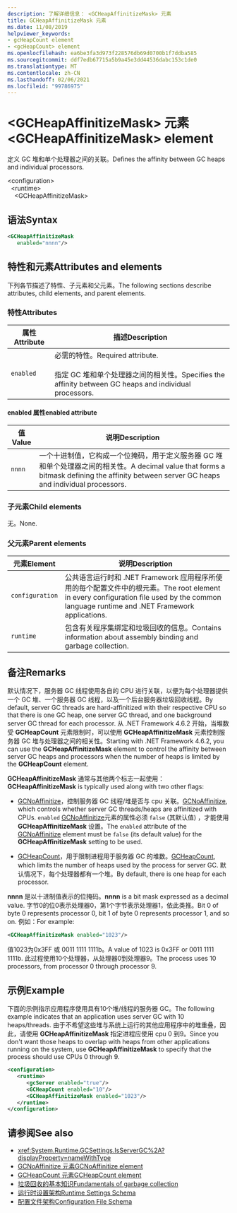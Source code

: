 ```yaml
---
description: 了解详细信息： <GCHeapAffinitizeMask> 元素
title: GCHeapAffinitizeMask 元素
ms.date: 11/08/2019
helpviewer_keywords:
- gcHeapCount element
- <gcHeapCount> element
ms.openlocfilehash: ea6be3fa3d973f228576db69d0700b1f7ddba585
ms.sourcegitcommit: ddf7edb67715a5b9a45e3dd44536dabc153c1de0
ms.translationtype: MT
ms.contentlocale: zh-CN
ms.lasthandoff: 02/06/2021
ms.locfileid: "99786975"
---
```

# <a name="gcheapaffinitizemask-element"></a><span data-ttu-id="4fe5e-103">\<GCHeapAffinitizeMask> 元素</span><span class="sxs-lookup"><span data-stu-id="4fe5e-103">\<GCHeapAffinitizeMask> element</span></span>

<span data-ttu-id="4fe5e-104">定义 GC 堆和单个处理器之间的关联。</span><span class="sxs-lookup"><span data-stu-id="4fe5e-104">Defines the affinity between GC heaps and individual processors.</span></span>

\<configuration>\
&nbsp;&nbsp;\<runtime>\
&nbsp;&nbsp;&nbsp;&nbsp;\<GCHeapAffinitizeMask>

## <a name="syntax"></a><span data-ttu-id="4fe5e-105">语法</span><span class="sxs-lookup"><span data-stu-id="4fe5e-105">Syntax</span></span>

```xml
<GCHeapAffinitizeMask
   enabled="nnnn"/>
```

## <a name="attributes-and-elements"></a><span data-ttu-id="4fe5e-106">特性和元素</span><span class="sxs-lookup"><span data-stu-id="4fe5e-106">Attributes and elements</span></span>

<span data-ttu-id="4fe5e-107">下列各节描述了特性、子元素和父元素。</span><span class="sxs-lookup"><span data-stu-id="4fe5e-107">The following sections describe attributes, child elements, and parent elements.</span></span>

### <a name="attributes"></a><span data-ttu-id="4fe5e-108">特性</span><span class="sxs-lookup"><span data-stu-id="4fe5e-108">Attributes</span></span>

|<span data-ttu-id="4fe5e-109">属性</span><span class="sxs-lookup"><span data-stu-id="4fe5e-109">Attribute</span></span>|<span data-ttu-id="4fe5e-110">描述</span><span class="sxs-lookup"><span data-stu-id="4fe5e-110">Description</span></span>|
|---------------|-----------------|
|`enabled`|<span data-ttu-id="4fe5e-111">必需的特性。</span><span class="sxs-lookup"><span data-stu-id="4fe5e-111">Required attribute.</span></span><br /><br /><span data-ttu-id="4fe5e-112">指定 GC 堆和单个处理器之间的相关性。</span><span class="sxs-lookup"><span data-stu-id="4fe5e-112">Specifies the affinity between GC heaps and individual processors.</span></span> |

#### <a name="enabled-attribute"></a><span data-ttu-id="4fe5e-113">enabled 属性</span><span class="sxs-lookup"><span data-stu-id="4fe5e-113">enabled attribute</span></span>

|<span data-ttu-id="4fe5e-114">值</span><span class="sxs-lookup"><span data-stu-id="4fe5e-114">Value</span></span>|<span data-ttu-id="4fe5e-115">说明</span><span class="sxs-lookup"><span data-stu-id="4fe5e-115">Description</span></span>|
|-----------|-----------------|
|`nnnn`|<span data-ttu-id="4fe5e-116">一个十进制值，它构成一个位掩码，用于定义服务器 GC 堆和单个处理器之间的相关性。</span><span class="sxs-lookup"><span data-stu-id="4fe5e-116">A decimal value that forms a bitmask defining the affinity between server GC heaps and individual processors.</span></span> |

### <a name="child-elements"></a><span data-ttu-id="4fe5e-117">子元素</span><span class="sxs-lookup"><span data-stu-id="4fe5e-117">Child elements</span></span>

<span data-ttu-id="4fe5e-118">无。</span><span class="sxs-lookup"><span data-stu-id="4fe5e-118">None.</span></span>

### <a name="parent-elements"></a><span data-ttu-id="4fe5e-119">父元素</span><span class="sxs-lookup"><span data-stu-id="4fe5e-119">Parent elements</span></span>

|<span data-ttu-id="4fe5e-120">元素</span><span class="sxs-lookup"><span data-stu-id="4fe5e-120">Element</span></span>|<span data-ttu-id="4fe5e-121">说明</span><span class="sxs-lookup"><span data-stu-id="4fe5e-121">Description</span></span>|
|-------------|-----------------|
|`configuration`|<span data-ttu-id="4fe5e-122">公共语言运行时和 .NET Framework 应用程序所使用的每个配置文件中的根元素。</span><span class="sxs-lookup"><span data-stu-id="4fe5e-122">The root element in every configuration file used by the common language runtime and .NET Framework applications.</span></span>|
|`runtime`|<span data-ttu-id="4fe5e-123">包含有关程序集绑定和垃圾回收的信息。</span><span class="sxs-lookup"><span data-stu-id="4fe5e-123">Contains information about assembly binding and garbage collection.</span></span>|

## <a name="remarks"></a><span data-ttu-id="4fe5e-124">备注</span><span class="sxs-lookup"><span data-stu-id="4fe5e-124">Remarks</span></span>

<span data-ttu-id="4fe5e-125">默认情况下，服务器 GC 线程使用各自的 CPU 进行关联，以便为每个处理器提供一个 GC 堆、一个服务器 GC 线程，以及一个后台服务器垃圾回收线程。</span><span class="sxs-lookup"><span data-stu-id="4fe5e-125">By default, server GC threads are hard-affinitized with their respective CPU so that there is one GC heap, one server GC thread, and one background server GC thread for each processor.</span></span> <span data-ttu-id="4fe5e-126">从 .NET Framework 4.6.2 开始，当堆数受 **GCHeapCount** 元素限制时，可以使用 **GCHeapAffinitizeMask** 元素控制服务器 GC 堆与处理器之间的相关性。</span><span class="sxs-lookup"><span data-stu-id="4fe5e-126">Starting with .NET Framework 4.6.2, you can use the **GCHeapAffinitizeMask** element to control the affinity between server GC heaps and processors when the number of heaps is limited by the **GCHeapCount** element.</span></span>

<span data-ttu-id="4fe5e-127">**GCHeapAffinitizeMask** 通常与其他两个标志一起使用：</span><span class="sxs-lookup"><span data-stu-id="4fe5e-127">**GCHeapAffinitizeMask** is typically used along with two other flags:</span></span>

- <span data-ttu-id="4fe5e-128">[GCNoAffinitize](gcnoaffinitize-element.md)，控制服务器 GC 线程/堆是否与 cpu 关联。</span><span class="sxs-lookup"><span data-stu-id="4fe5e-128">[GCNoAffinitize](gcnoaffinitize-element.md), which controls whether server GC threads/heaps are affinitized with CPUs.</span></span> <span data-ttu-id="4fe5e-129">`enabled` [GCNoAffinitize](gcnoaffinitize-element.md)元素的属性必须 `false` (其默认值) ，才能使用 **GCHeapAffinitizeMask** 设置。</span><span class="sxs-lookup"><span data-stu-id="4fe5e-129">The `enabled` attribute of the [GCNoAffinitize](gcnoaffinitize-element.md) element must be `false` (its default value) for the **GCHeapAffinitizeMask** setting to be used.</span></span>

- <span data-ttu-id="4fe5e-130">[GCHeapCount](gcheapcount-element.md)，用于限制进程用于服务器 GC 的堆数。</span><span class="sxs-lookup"><span data-stu-id="4fe5e-130">[GCHeapCount](gcheapcount-element.md), which limits the number of heaps used by the process for server GC.</span></span> <span data-ttu-id="4fe5e-131">默认情况下，每个处理器都有一个堆。</span><span class="sxs-lookup"><span data-stu-id="4fe5e-131">By default, there is one heap for each processor.</span></span>

<span data-ttu-id="4fe5e-132">**nnnn** 是以十进制值表示的位掩码。</span><span class="sxs-lookup"><span data-stu-id="4fe5e-132">**nnnn** is a bit mask expressed as a decimal value.</span></span> <span data-ttu-id="4fe5e-133">字节0的位0表示处理器0，第1个字节表示处理器1，依此类推。</span><span class="sxs-lookup"><span data-stu-id="4fe5e-133">Bit 0 of byte 0 represents processor 0, bit 1 of byte 0 represents processor 1, and so on.</span></span> <span data-ttu-id="4fe5e-134">例如：</span><span class="sxs-lookup"><span data-stu-id="4fe5e-134">For example:</span></span>

```xml
<GCHeapAffinitizeMask enabled="1023"/>
```

<span data-ttu-id="4fe5e-135">值1023为0x3FF 或 0011 1111 1111b。</span><span class="sxs-lookup"><span data-stu-id="4fe5e-135">A value of 1023 is 0x3FF or 0011 1111 1111b.</span></span> <span data-ttu-id="4fe5e-136">此过程使用10个处理器，从处理器0到处理器9。</span><span class="sxs-lookup"><span data-stu-id="4fe5e-136">The process uses 10 processors, from processor 0 through processor 9.</span></span>

## <a name="example"></a><span data-ttu-id="4fe5e-137">示例</span><span class="sxs-lookup"><span data-stu-id="4fe5e-137">Example</span></span>

<span data-ttu-id="4fe5e-138">下面的示例指示应用程序使用具有10个堆/线程的服务器 GC。</span><span class="sxs-lookup"><span data-stu-id="4fe5e-138">The following example indicates that an application uses server GC with 10 heaps/threads.</span></span> <span data-ttu-id="4fe5e-139">由于不希望这些堆与系统上运行的其他应用程序中的堆重叠，因此，请使用 **GCHeapAffinitizeMask** 指定进程应使用 cpu 0 到9。</span><span class="sxs-lookup"><span data-stu-id="4fe5e-139">Since you don't want those heaps to overlap with heaps from other applications running on the system, use **GCHeapAffinitizeMask** to specify that the process should use CPUs 0 through 9.</span></span>

```xml
<configuration>
   <runtime>
      <gcServer enabled="true"/>
      <GCHeapCount enabled="10"/>
      <GCHeapAffinitizeMask enabled="1023"/>
   </runtime>
</configuration>
```

## <a name="see-also"></a><span data-ttu-id="4fe5e-140">请参阅</span><span class="sxs-lookup"><span data-stu-id="4fe5e-140">See also</span></span>

- <xref:System.Runtime.GCSettings.IsServerGC%2A?displayProperty=nameWithType>
- [<span data-ttu-id="4fe5e-141">GCNoAffinitize 元素</span><span class="sxs-lookup"><span data-stu-id="4fe5e-141">GCNoAffinitize element</span></span>](gcnoaffinitize-element.md)
- [<span data-ttu-id="4fe5e-142">GCHeapCount 元素</span><span class="sxs-lookup"><span data-stu-id="4fe5e-142">GCHeapCount element</span></span>](gcheapcount-element.md)
- [<span data-ttu-id="4fe5e-143">垃圾回收的基本知识</span><span class="sxs-lookup"><span data-stu-id="4fe5e-143">Fundamentals of garbage collection</span></span>](../../../../standard/garbage-collection/fundamentals.md)
- [<span data-ttu-id="4fe5e-144">运行时设置架构</span><span class="sxs-lookup"><span data-stu-id="4fe5e-144">Runtime Settings Schema</span></span>](index.md)
- [<span data-ttu-id="4fe5e-145">配置文件架构</span><span class="sxs-lookup"><span data-stu-id="4fe5e-145">Configuration File Schema</span></span>](../index.md)
